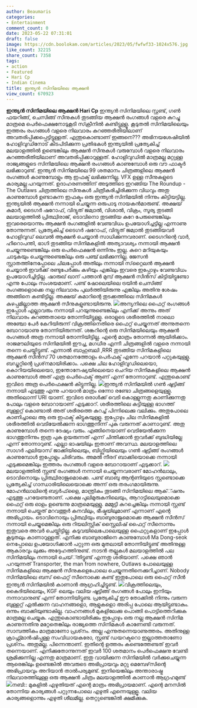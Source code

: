 ```yaml
---
author: Beaumaris
categories:
- Entertainment
comment_count: 0
date: 2023-05-22 07:31:01
draft: false
image: https://cdn.boolokam.com/articles/2023/05/fwfwf33-1024x576.jpg
like_count: 32215
share_count: 7358
tags:
- action
- Featured
- Hari Cp
- Indian Cinema
title: ഇന്ത്യന്‍ സിനിമയിലെ ആക്ഷന്‍
view_count: 670923
---
```


**ഇന്ത്യന്‍ സിനിമയിലെ ആക്ഷന്‍** **Hari Cp** ഇന്ത്യന്‍ സിനിമയിലെ സ്റ്റണ്ട്, ഗണ്‍ ഫയറിങ്ങ്, ചെസിങ്ങ് സീനുകള്‍ തുടങ്ങിയ ആക്ഷന്‍ രംഗങ്ങള്‍ വളരെ കുറച്ചു മാത്രമെ പെര്‍ഫെക്ഷനോടുകൂടി സ്‌ക്രീനില്‍ കണ്ടിട്ടുള്ളൂ. കൂടുതല്‍ സിനിമയിലെയും ഇത്തരം രംഗങ്ങള്‍ വളരെ നിലവാരം കുറഞ്ഞരീതിയിലാണ് അവതരിപ്പിക്കപ്പെട്ടിട്ടുള്ളത്. എന്തുകൊണ്ടാണ് ഇങ്ങനെ??? അഭിനയശേഷിയില്‍ ഹോളിവുഡിനോട് കിടപിടിക്കുന്ന പ്രതിഭകള്‍ ഇന്ത്യയില്‍ പ്രത്യേകിച്ച് മലയാളത്തില്‍ ഉണ്ടെങ്കിലും ആക്ഷന്‍ സീനുകള്‍ വരുമ്പോള്‍ വളരെ നിലവാരം കുറഞ്ഞരീതിയിലാണ് അവതരിപ്പിക്കാറുള്ളത്. ഹോളിവുഡില്‍ മാത്രമല്ല മറ്റുള്ള രാജ്യങ്ങളുടെ സിനിമയിലെ ആക്ഷന്‍ രംഗങ്ങള്‍ കാണുമ്പോള്‍ ഒരു വൗ ഫാക്ടര്‍ ലഭിക്കാറുണ്ട്. ഇന്ത്യന്‍ സിനിമയിലെ 99 ശതമാനം ചിത്രങ്ങളിലെ ആക്ഷന്‍ രംഗങ്ങള്‍ കാണുമ്പോളും ആ ഇഫക്ട് ലഭിക്കുന്നില്ല. VFX ഉള്ള സീനുകളുടെ കാര്യമല്ല പറയുന്നത്. ഉദാഹരണത്തിന് അടുത്തിടെ ഇറങ്ങിയ The Roundup - The Outlaws ചിത്രത്തിലെ സീനുകള്‍ ചിത്രീകരിച്ചിരിക്കുന്ന വിധവും അതു കാണുമ്പോള്‍ ഉണ്ടാകുന്ന ഇഫക്ടും ഒരു ഇന്ത്യന്‍ സിനിമയില്‍ നിന്നും കിട്ടിയട്ടില്ല. ഇന്ത്യയില്‍ ആക്ഷന്‍ നന്നായി ചെയ്യുന്ന ഒരുപാടു നായകന്‍മാരുണ്ട്. [](https://cdn.boolokam.com/articles/2023/05/wfwfgg-1.jpg)അക്ഷയ് കുമാര്‍, ടൈഗര്‍ ഷറോഫ്, വിദ്യുത് ജമ്വാല്‍, വിശാല്‍, വിക്രം, സൂര്യ തുടങ്ങി മലയാളത്തില്‍ പ്രിത്ഥ്വിരാജ്, ടൊവിനൊ തുടങ്ങിയ കുറേ പേരുണ്ടെങ്കിലും ഇവരെയൊന്നും ആക്ഷന്‍ രംഗങ്ങളില്‍ വേണ്ടവിധം ഉപയോഗിച്ചട്ടില്ല എന്നാണു തോന്നുന്നത്. പ്രത്യേകിച്ച് ടൈഗര്‍ ഷറോഫ്, വിദ്യുത് ജമ്വാല്‍ തുടങ്ങിയവര്‍ ഹോളിവുഡ് ലെവല്‍ ആക്ഷന്‍ ചെയ്യാന്‍ സാധിക്കുന്നവരാണ്. ടൈഗറിന്റെ വാര്‍, ഹീറൊപന്തി, ഭാഗി തുടങ്ങിയ സിനിമകളില്‍ അത്യാവശ്യം നന്നായി ആക്ഷന്‍ ചെയ്യുന്നുണ്ടെങ്കിലും ഒരു പെര്‍ഫെക്ഷന്‍ ഒന്നിനും ഇല്ല. കുറെ മറിയുകയും ചാടുകയും ചെയ്യുന്നുണ്ടെങ്കിലും ഒരു പഞ്ച് ലഭിക്കുന്നില്ല. ജേസന്‍ സ്റ്റാതത്തിനേപ്പോലെ ചിലപ്പോള്‍ അതിലും നന്നായി സ്‌റ്റൈലന്‍ ആക്ഷന്‍ ചെയ്യാന്‍ ഇവര്‍ക്ക് രണ്ടുപേര്‍ക്കും കഴിയും എങ്കിലും ഇവരെ ഇപ്പോഴും വേണ്ടവിധം ഉപയോഗിച്ചിട്ടില്ല. ഷാരുഖ് ഖാന് പത്താന്‍ മുമ്പ് ആക്ഷന്‍ സീന്‍സ് കിട്ടിയിട്ടുണ്ടോ എന്നു പോലും സംശയമാണ്. പണ്ട് ഷോലെയിലെ ട്രയിന്‍ ചെസിങ്ങ് രംഗങ്ങളൊക്കെ നല്ല നിലവാരം പുലര്‍ത്തിയിരുന്നു എങ്കിലും അതിനു ശേഷം അങ്ങിനെ കണ്ടിട്ടില്ല. അക്ഷയ് കുമാറിന്റെ തുടക്കത്തിലെ സിനിമകള്‍ കുഴപ്പമില്ലാത്ത ആക്ഷന്‍ സീനുകളുണ്ടായിരുന്നു. [![](https://cdn.boolokam.com/articles/2023/05/fwfwf33-1024x576.jpg)](https://cdn.boolokam.com/articles/2023/05/fwfwf33.jpg)അന്യനിലെ ഫൈറ്റ് രംഗങ്ങള്‍ ഇപ്പോള്‍ എല്ലാവരും നന്നായി പറയുന്നുണ്ടെങ്കിലും എനിക്ക് അന്നും അത് നിലവാരം കുറഞ്ഞതായെ തോന്നിയിട്ടുള്ളൂ. ഒരാളുടെ ശരീരത്തില്‍ നാലൊ അഞ്ചോ പേര്‍ കേറിയിരുന്ന് വിക്രത്തിനെതിരെ ഫൈറ്റ് ചെയ്യുന്നത് അന്നുതന്നെ ബോറായാണു തോന്നിയിരുന്നത്. ശങ്കറിന്റെ ഒരു സിനിമയിലെയും ആക്ഷന്‍ രംഗങ്ങള്‍ അത്ര നന്നായി തോന്നിയിട്ടില്ല. എന്റെ മാത്രം തോന്നല്‍ ആയിരിക്കാം. രാജമൗലിയുടെ സിനിമയില്‍ ഈച്ച, മഗധീര എന്നീ ചിത്രങ്ങളില്‍ വളരെ നന്നായി തന്നെ ചെയ്തിട്ടുണ്ട്. എന്നാല്‍ ബാഹുബലി ,RRR തുടങ്ങിയ സിനിമകളിലെ ആക്ഷന്‍ സീന്‍സ് 70 ശതമാനത്തോളം പെര്‍ഫക്ട് എന്നേ പറയാന്‍ പറ്റുകയുള്ളൂ. ബഡ്ജറ്റിന്റെ പ്രശ്‌നമായിരിക്കാം. പക്ഷെ ചില ഹോളിവുഡിലെയൊ, കൊറിയയിലെയൊ, ഇന്തോനേഷ്യയിലെയൊ ചെറിയ സിനിമകളിലെ ആക്ഷന്‍ കാണുമ്പോള്‍ അത് എത്ര പെര്‍ഫെക്ട് ആണ് എന്ന് തോന്നാറുണ്ട്. എന്തുകൊണ്ട് ഇവിടെ അത്ര പെര്‍ഫെക്ഷന്‍ കിട്ടുന്നില്ല. [![](https://cdn.boolokam.com/articles/2023/05/dwdwd.jpg)](https://cdn.boolokam.com/articles/2023/05/dwdwd.jpg)ഇന്ത്യന്‍ സിനിമയില്‍ ഗണ്‍ ഷൂട്ടിങ്ങ് നന്നായി എടുത്തു എന്നു പറയാന്‍ മാത്രം ഒന്നോ രണ്ടോ ചിത്രങ്ങളെയുള്ളൂ. അതിലൊന്ന് URI യാണ്. ഇവിടെ ഒരാള്‍ക്ക് വെടി കൊള്ളുന്നതു കാണിക്കുന്നതു പോലും വളരെ ബോറായാണ് എടുക്കാറ്. ശരീരത്തിലെ കട്ടിയുള്ള ഭാഗത്ത് ബുള്ളറ്റ് കൊണ്ടാല്‍ അത് ശരീരത്തെ കുറച്ച് പിന്നിലെക്കു വലിക്കും. അതുപോലെ കാണിച്ചാലെ ആ ഒരു ഇഫക്ട് കിട്ടുകയുള്ളൂ. ഇപ്പോഴും ചില സിനിമകളില്‍ ശരീരത്തില്‍ വെടിയേല്‍ക്കുന്ന ഭാഗത്തുനിന്ന് പുക വരുന്നത് കാണാറുണ്ട്. അതു കാണുമ്പോള്‍ തന്നെ ദേഷ്യം വരും. എങ്ങിനെയാണ് വെടിയേല്‍ക്കുന്ന ഭാഗത്തുനിന്നും ഇത്ര പുക ഉയരുന്നത് എന്ന് ചിന്തിക്കാന്‍ ഇവര്‍ക്ക് ബുദ്ധിയില്ലേ എന്ന് തോന്നാറുണ്ട്. എല്ലാ ഭാഷയിലും ഇതാണ് അവസ്ഥ. മലയാളത്തിലെ സാഗര്‍ എലിയാസ് ജാക്കിയിലെയും, ബിഗ്ബിയിലെയും ഗണ്‍ ഷുട്ടിങ്ങ് രംഗങ്ങള്‍ കാണുമ്പോള്‍ ഇപ്പോളും ചിരിവരും. അമല്‍ നീരദ് ബാക്കിയൊക്കെ നന്നായി എടുക്കുമെങ്കിലും ഇത്തരം രംഗങ്ങള്‍ വളരെ ബോറായാണ് എടുക്കാറ്. [![](https://cdn.boolokam.com/articles/2023/05/e2e22-1024x769.webp)](https://cdn.boolokam.com/articles/2023/05/e2e22.webp)മലയാളത്തില്‍ സ്റ്റണ്ട് രംഗങ്ങള്‍ നന്നായി ചെയ്യുന്നവരാണ് മോഹന്‍ലാലും, ടൊവിനൊയും പ്രിത്ഥ്വിരാജുമൊക്കെ. പണ്ട് ബാബു ആന്റണിയുടെ സ്റ്റണ്ടൊക്കെ പ്രത്യേകിച്ച് ഗാന്ധാരിയിലെയൊക്കെ അന്ന് ഒരു തരംഗമായിരുന്നു. മോഹന്‍ലാലിന്റെ ബട്ടര്‍ഫ്‌ളൈ, മാന്ത്രികം തൂടങ്ങി സിനിമയിലെ ആക്്ഷനും എടുത്തു പറയേണ്ടതാണ്. പക്ഷെ പുലിമുരുകനിലെയും, ആറാട്ടിലെയുമൊക്കെ ഫൈറ്റ് ഒരു ഓളം ഉണ്ടെന്നു മാത്രമെയുള്ളു. മമ്മുട്ടി കുറച്ചെങ്കിലും നന്നായി സ്റ്റണ്ട് നന്നായി ചെയ്തത് മറവത്തൂര്‍ കനവിലും, ഭീഷ്മയിലുമാണ് എന്നാണ് എന്റെ അഭിപ്രായം. ടൊവിനൊയും പ്രിത്ഥ്വിയും ബാബുരാജുമൊക്കെ ആക്ഷന്‍ സീന്‍സ് നന്നായി ചെയ്യുമെങ്കിലും ഒരു റിയലിസ്റ്റിക് സ്റ്റൈലിഷ് ഫൈറ്റ് സീനൊന്നും ഇതുവരെ അവര്‍ ചെയ്തിട്ടില്ല. കടുവയിലെപോലെയുള്ള ഫൈറ്റുകളാണ് ഇപ്പോള്‍ കൂടുതലും കാണാറുള്ളത്. എനിക്കു ബാബുരാജിനെ കാണുമ്പോള്‍ Ma Dong-seok നെപ്പോലെ ഉപയോഗിക്കാന്‍ പറ്റുന്ന ഒരു മുതലായി തോന്നിയിട്ടുണ്ട് അതിനുള്ള ആകാരവും ലുക്കും അദ്ദേഹത്തിനുണ്ട്. നാടന്‍ തല്ലുകള്‍ മലയാളത്തില്‍ പല സിനിമയിലും നന്നായി ചെയ്്തിട്ടുണ്ട് എന്നതു ശരിയാണ്. പക്ഷെ ഞാന്‍ പറയുന്നത് Transporter, the man from nowhere, Outlaws പോലെയുള്ള സിനിമകളിലെ ആക്ഷന്‍ സീനുകളെപോലെ ചെയ്യുന്നതിനെക്കുറിച്ചാണ്. Nobody സിനിമയിലെ ബസ് ഫൈറ്റ് സീനൊക്കെ കണ്ട് ഇതുപോലെ ഒരു ഫൈറ്റ് സീന്‍ ഇന്ത്യന്‍ സിനിമയില്‍ കാണാന്‍ ആഗ്രഹിച്ചിട്ടുണ്ട്. [![](https://cdn.boolokam.com/articles/2023/05/dwdwff-1-1024x683.jpg)](https://cdn.boolokam.com/articles/2023/05/dwdwff-1.jpg)വിക്രത്തിലെയും, കൈദിയിലെയും, KGF ലെയും വലിയ ഷൂട്ടിങ്ങ് രംഗങ്ങള്‍ പോലും ഇനിയും നന്നാവാനുണ്ട് എന്ന് തോന്നിയിട്ടുണ്ട. പ്രത്യേകിച്ച് ഈ തോക്കില്‍ നിന്നും വരുന്ന ബുള്ളറ്റ് ഏല്‍ക്കുന്ന വാഹനങ്ങളൊ, ആളുകളൊ അരിപ്പ പോലെ ആയിട്ടുണ്ടാകും. ഒന്നും ബാക്കിയുണ്ടാകില്ല. വാഹനങ്ങള്‍ മുകളിലേക്കു പൊങ്ങി പൊട്ടിത്തെറിക്കുക മാത്രമല്ല ചെയ്യുക. എന്തുകൊണ്ടായിരിക്കും ഇപ്പോഴും ഒരു നല്ല ആക്ഷന്‍ സിനിമ കാണുന്നതിനു മറ്റേതെങ്കിലും രാജ്യത്തെ സിനിമകള്‍ കാണേണ്ടി വരുന്നത്. സാമ്പത്തികം മാത്രമാണോ പ്രശ്‌നം. അല്ല എന്നുതന്നെയാണുത്തരം. അതിനുള്ള ക്രാഫ്റ്റ്മാന്‍ഷിപ്പുള്ള സംവിധായകരോ, സ്റ്റണ്ട് ഡയറക്ടറൊ ഇല്ലാത്തതാണോ പ്രശ്‌നം. അതുമല്ല. പിന്നെന്താണ്. ഇതിന്റെ ഉത്തരം കണ്ടെത്തേണ്ടത് ഇവര്‍ തന്നെയാണ്. എനിക്കുതോന്നുന്നത് ഇവര്‍ 100 ശതമാനം പെര്‍ഫെക്ഷനു വേണ്ടി ശ്രമിക്കുന്നില്ല എന്നതു മാത്രമാണ്. ഇതു വായിക്കുന്ന സിനിമയില്‍ വര്‍ക്കുചെയ്യുന്ന ആരെങ്കിലും ഉണ്ടെങ്കില്‍ അവരുടെ അഭിപ്രായവും മറ്റു മെമ്പേഴ്‌സിന്റെ അഭിപ്രായവും അറിയാന്‍ താല്‍പര്യമുണ്ട്. ഇനിയെങ്കിലും അന്താരാഷ്ട്ര നിലവാരത്തിലുള്ള ഒരു ആക്ഷന്‍ ചിത്രം മലയാളത്തില്‍ കാണാന്‍ ആഗ്രഹമുണ്ട് [![](https://cdn.boolokam.com/articles/2023/05/2e2e2-1024x768.webp)](https://cdn.boolokam.com/articles/2023/05/2e2e2.webp)നബി:: മുകളില്‍ എഴുതിയത് എന്റെ മാത്രം അഭിപ്രായമാണ്. എന്റെ മനസില്‍ തോന്നിയ കാര്യങ്ങള്‍ പറ്റുന്നപോലെ എഴുതി എന്നെയുള്ളൂ. വലിയ കാര്യങ്ങളൊന്നും എഴുതി ശീലമില്ല. തെറ്റുണ്ടെങ്കില്‍ ക്ഷമിക്കുക.